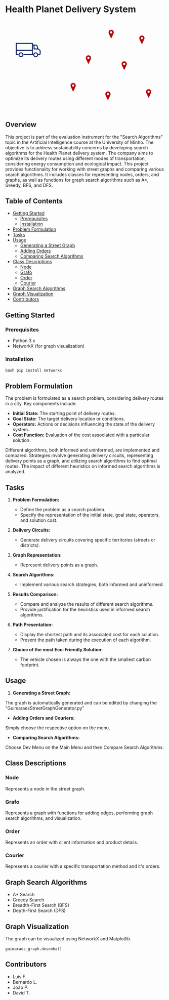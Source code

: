 
# Health Planet Delivery System

<p align="center">
  <img src="https://github.com/NopeGuy/IA-2324/blob/main/circuit-animation.gif?raw=true" />
</p>


## Overview

This project is part of the evaluation instrument for the "Search Algorithms" topic in the Artificial Intelligence course at the University of Minho. The objective is to address sustainability concerns by developing search algorithms for the Health Planet delivery system. The company aims to optimize its delivery routes using different modes of transportation, considering energy consumption and ecological impact.
This project provides functionality for working with street graphs and comparing various search algorithms. It includes classes for representing nodes, orders, and graphs, as well as functions for graph search algorithms such as A*, Greedy, BFS, and DFS.

## Table of Contents
- [Getting Started](#getting-started)
  - [Prerequisites](#prerequisites)
  - [Installation](#installation)
- [Problem Formulation](#problem-formulation)
- [Tasks](#tasks)
- [Usage](#usage)
  - [Generating a Street Graph](#1-generating-a-street-graph)
  - [Adding Orders](#2-adding-orders)
  - [Comparing Search Algorithms](#3-comparing-search-algorithms)
- [Class Descriptions](#class-descriptions)
  - [Node](#node)
  - [Grafo](#grafo)
  - [Order](#order)
  - [Courier](#courier)
- [Graph Search Algorithms](#graph-search-algorithms)
- [Graph Visualization](#graph-visualization)
- [Contributors](#contributors)


## Getting Started

### Prerequisites
- Python 3.x
- NetworkX (for graph visualization)

### Installation
``bash
pip install networkx``


## Problem Formulation

The problem is formulated as a search problem, considering delivery routes in a city. Key components include:

- **Initial State:** The starting point of delivery routes.
- **Goal State:** The target delivery location or conditions.
- **Operators:** Actions or decisions influencing the state of the delivery system.
- **Cost Function:** Evaluation of the cost associated with a particular solution.

Different algorithms, both informed and uninformed, are implemented and compared. Strategies involve generating delivery circuits, representing delivery points as a graph, and utilizing search algorithms to find optimal routes. The impact of different heuristics on informed search algorithms is analyzed.

## Tasks

1. **Problem Formulation:**
    - Define the problem as a search problem.
    - Specify the representation of the initial state, goal state, operators, and solution cost.

2. **Delivery Circuits:**
    - Generate delivery circuits covering specific territories (streets or districts).

3. **Graph Representation:**
    - Represent delivery points as a graph.

4. **Search Algorithms:**
    - Implement various search strategies, both informed and uninformed.

5. **Results Comparison:**
    - Compare and analyze the results of different search algorithms.
    - Provide justification for the heuristics used in informed search algorithms.

6. **Path Presentation:**
    - Display the shortest path and its associated cost for each solution.
    - Present the path taken during the execution of each algorithm.

7. **Choice of the most Eco-Friendly Solution:**
    - The vehicle chosen is always the one with the smallest carbon footprint.











## Usage

1.  **Generating a Street Graph:**
    
The graph is automatically generated and can be edited by changing the "GuimaraesStreetGraphGenerator.py"
    
-   **Adding Orders and Couriers:**
    
Simply choose the respective option on the menu.
    
-   **Comparing Search Algorithms:**
    
Choose Dev Menu on the Main Menu and then Compare Search Algorithms.

## Class Descriptions

### Node

Represents a node in the street graph.

### Grafo

Represents a graph with functions for adding edges, performing graph search algorithms, and visualization.

### Order

Represents an order with client information and product details.

### Courier

Represents a courier with a specific transportation method and it's orders.


## Graph Search Algorithms

-   A* Search
-   Greedy Search
-   Breadth-First Search (BFS)
-   Depth-First Search (DFS)

## Graph Visualization

The graph can be visualized using NetworkX and Matplotlib.

`guimaraes_graph.desenha()` 

## Contributors

- Luís F.
- Bernardo L.
- João P.
- David T.
